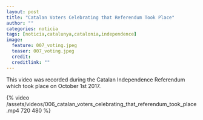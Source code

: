 ```yaml
---
layout: post
title: "Catalan Voters Celebrating that Referendum Took Place"
author: ""
categories: noticia
tags: [noticia,catalunya,catalonia,independence]
image:
  feature: 007_voting.jpeg 
  teaser: 007_voting.jpeg
  credit:  
  creditlink: ""
---
```


This video was recorded during the Catalan Independence Referendum which
took place on October 1st 2017.

{% video /assets/videos/006_catalan_voters_celebrating_that_referendum_took_place.mp4 720 480 %}




